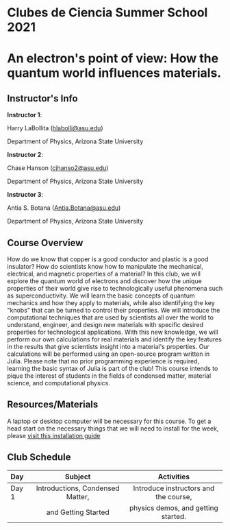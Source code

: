 # Clubes de Ciencia Summer School 2021

# An electron's point of view: How the quantum world influences materials.

## Instructor's Info

**Instructor 1**:

Harry LaBollita (<hlabolli@asu.edu>)

Department of Physics, Arizona State University

**Instructor 2**:

Chase Hanson (<cjhanso2@asu.edu>)

Department of Physics, Arizona State University


**Instructor 3**:

Antia S. Botana (<Antia.Botana@asu.edu>)

Department of Physics, Arizona State University


## Course Overview

How do we know that copper is a good conductor and plastic is a good insulator? How do scientists know how to manipulate the mechanical, electrical, and magnetic properties of a material? In this club, we will explore the quantum world of electrons and discover how the unique properties of their world give rise to technologically useful phenomena such as superconductivity. We will learn the basic concepts of quantum mechanics and how they apply to materials, while also identifying the key "knobs" that can be turned to control their properties. We will introduce the computational techniques that are used by scientists all over the world to understand, engineer, and design new materials with specific desired properties for technological applications. With this new knowledge, we will perform our own calculations for real materials and identify the key features in the results that give scientists insight into a material's properties. Our calculations will be performed using an open-source program written in Julia. Please note that no prior programming experience is required, learning the basic syntax of Julia is part of the club! This course intends to pique the interest of students in the fields of condensed matter, material science, and computational physics.

## Resources/Materials

A laptop or desktop computer will be necessary for this course. To get a head start on the necessary things that we will need to install for the week, please [visit this installation guide](https://docs.google.com/document/u/0/d/1PnDlPSik45LADJd520Gzy4abgojxmO9gGSguv9IuT74/edit)

## Club Schedule 

| **Day** 			|	**Subject** 		| **Activities** |
|:------------------------------|:-----------------------------:|:--------------:|
| Day 1                         | Introductions, Condensed Matter,| Introduce instructors and the course,|
|				|  and Getting Started            | physics demos, and getting started.  |



